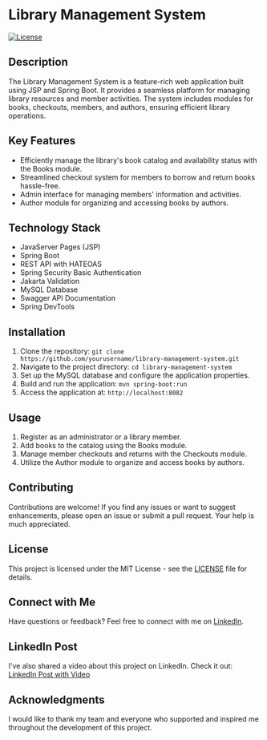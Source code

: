# Library Management System

[![License](https://img.shields.io/badge/license-MIT-blue.svg)](https://opensource.org/licenses/MIT)

## Description

The Library Management System is a feature-rich web application built using JSP and Spring Boot. It provides a seamless platform for managing library resources and member activities. The system includes modules for books, checkouts, members, and authors, ensuring efficient library operations.

## Key Features

- Efficiently manage the library's book catalog and availability status with the Books module.
- Streamlined checkout system for members to borrow and return books hassle-free.
- Admin interface for managing members' information and activities.
- Author module for organizing and accessing books by authors.

## Technology Stack

- JavaServer Pages (JSP)
- Spring Boot
- REST API with HATEOAS
- Spring Security Basic Authentication
- Jakarta Validation
- MySQL Database
- Swagger API Documentation
- Spring DevTools

## Installation

1. Clone the repository: `git clone https://github.com/yourusername/library-management-system.git`
2. Navigate to the project directory: `cd library-management-system`
3. Set up the MySQL database and configure the application properties.
4. Build and run the application: `mvn spring-boot:run`
5. Access the application at: `http://localhost:8082`

## Usage

1. Register as an administrator or a library member.
2. Add books to the catalog using the Books module.
3. Manage member checkouts and returns with the Checkouts module.
4. Utilize the Author module to organize and access books by authors.

## Contributing

Contributions are welcome! If you find any issues or want to suggest enhancements, please open an issue or submit a pull request. Your help is much appreciated.

## License

This project is licensed under the MIT License - see the [LICENSE](LICENSE) file for details.

## Connect with Me

Have questions or feedback? Feel free to connect with me on [LinkedIn](https://www.linkedin.com/in/yash-rajput-515408214/).

## LinkedIn Post

I've also shared a video about this project on LinkedIn. Check it out: [LinkedIn Post with Video](https://www.linkedin.com/posts/yash-rajput-515408214_librarymanagementsystem-webdevelopment-jsp-activity-7093677547103686656-JAu8?utm_source=share&utm_medium=member_desktop)

## Acknowledgments

I would like to thank my team and everyone who supported and inspired me throughout the development of this project.

